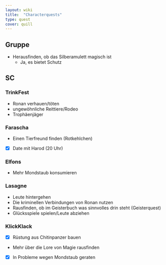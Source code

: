 ```yaml
---
layout: wiki
title:  "Characterquests"
type: quest
cover: quill
---
```


## Gruppe
- Herausfinden, ob das Silberamulett magisch ist
  - Ja, es bietet Schutz

## SC
### TrinkFest
- Ronan verhauen/töten
- ungewöhnliche Reittiere/Rodeo
- Trophäenjäger

### Farascha
- Einen Tierfreund finden (Rotkehlchen)
- [x] Date mit Harod (20 Uhr)

### Elfons
- Mehr Mondstaub konsumieren

### Lasagne
- Leute hintergehen
- Die kriminellen Verbindungen von Ronan nutzen
- Rausfinden, ob im Geisterbuch was sinnvolles drin steht (Geisterquest)
- Glücksspiele spielen/Leute abziehen

### KlickKlack
- [x] Rüstung aus Chitinpanzer bauen
- Mehr über die Lore von Magie rausfinden
- [x] In Probleme wegen Mondstaub geraten